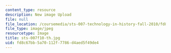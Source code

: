 ```yaml
---
content_type: resource
description: New image Upload
file: null
file_location: /coursemedia/sts-007-technology-in-history-fall-2010/fd8c67bb5a70112f7786d4aed5f49de4_sts-007f10-th.jpg
file_type: image/jpeg
resourcetype: Image
title: sts-007f10-th.jpg
uid: fd8c67bb-5a70-112f-7786-d4aed5f49de4
---
```

